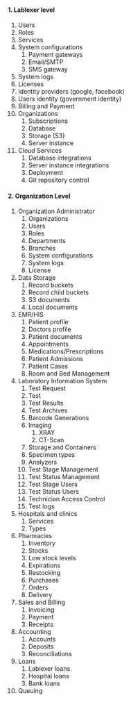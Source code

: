 #### 1. Lablexer level
1. Users
2. Roles
3. Services
4. System configurations
	1. Payment gateways
	2. Email/SMTP
	3. SMS gateway
5. System logs
6. Licenses
7. Identity providers (google, facebook)
8. Users identity (government identity)
9. Billing and Payment
10. Organizations
	1. Subscriptions
	2. Database
	3. Storage (S3)
	4. Server instance
11. Cloud Services
	1. Database integrations
	2. Server instance integrations
	3. Deployment
	4. Git repository control

#### 2. Organization Level
1. Organization Administrator
	1. Organizations
	2. Users
	3. Roles
	4. Departments
	5. Branches
	6. System configurations
	7. System logs
	8. License
2. Data Storage
	1. Record buckets
	2. Record child buckets
	3. S3 documents
	4. Local documents
3. EMR/HIS
	1. Patient profile
	2. Doctors profile
	4. Patient documents
	5. Appointments
	6. Medications/Prescriptions
	7. Patient Admissions
	8. Patient Cases
	9. Room and Bed Management
4. Laboratory Information System
	1. Test Request
	2. Test
	3. Test Results
	4. Test Archives
	5. Barcode Generations
	6. Imaging
		1. XRAY
		2. CT-Scan
	7. Storage and Containers
	8. Specimen types
	9. Analyzers
	10. Test Stage Management
	11. Test Status Management
	12. Test Stage Users
	13. Test Status Users
	14. Technician Access Control
	15. Test logs
5. Hospitals and clinics
	1. Services
	2. Types
6. Pharmacies
	1. Inventory
	2. Stocks
	3. Low stock levels
	4. Expirations
	5. Restocking
	6. Purchases
	7. Orders
	8. Delivery
7. Sales and Billing
	1. Invoicing
	2. Payment
	3. Receipts
8. Accounting
	1. Accounts
	2. Deposits
	3. Reconciliations
9. Loans
	1. Lablexer loans
	2. Hospital loans
	3. Bank loans
10. Queuing